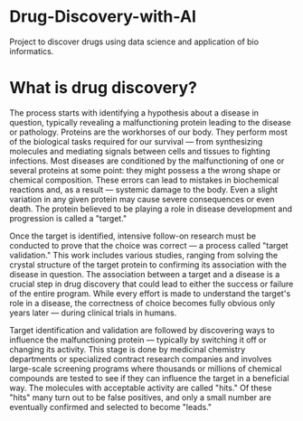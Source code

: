 # Drug-Discovery-with-AI
Project to discover drugs using data science and application of bio informatics.

# What is drug discovery?

The process starts with identifying a hypothesis about a disease in question, typically revealing a malfunctioning protein leading to the disease or pathology. Proteins are the workhorses of our body. They perform most of the biological tasks required for our survival — from synthesizing molecules and mediating signals between cells and tissues to fighting infections. Most diseases are conditioned by the malfunctioning of one or several proteins at some point: they might possess a the wrong shape or chemical composition. These errors can lead to mistakes in biochemical reactions and, as a result — systemic damage to the body. Even a slight variation in any given protein may cause severe consequences or even death. The protein believed to be playing a role in disease development and progression is called a "target."

Once the target is identified, intensive follow-on research must be conducted to prove that the choice was correct — a process called "target validation." This work includes various studies, ranging from solving the crystal structure of the target protein to confirming its association with the disease in question. The association between a target and a disease is a crucial step in drug discovery that could lead to either the success or failure of the entire program. While every effort is made to understand the target's role in a disease, the correctness of choice becomes fully obvious only years later — during clinical trials in humans.

Target identification and validation are followed by discovering ways to influence the malfunctioning protein — typically by switching it off or changing its activity. This stage is done by medicinal chemistry departments or specialized contract research companies and involves large-scale screening programs where thousands or millions of chemical compounds are tested to see if they can influence the target in a beneficial way. The molecules with acceptable activity are called "hits." Of these "hits" many turn out to be false positives, and only a small number are eventually confirmed and selected to become "leads."

